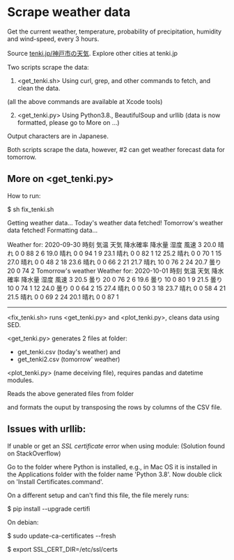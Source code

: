 # Scrape weather data

Get the current weather, temperature, probability of precipitation, humidity and wind-speed, every 3 hours.

Source [tenki.jp/神戸市の天気](https://tenki.jp/forecast/6/31/6310/28100/3hours.html). Explore other cities at tenki.jp

Two scripts scrape the data:

1. <get_tenki.sh> Using curl, grep, and other commands to fetch, and clean the data.

  (all the above commands are available at Xcode tools)
  
2. <get_tenki.py> Using Python3.8., BeautifulSoup and urllib (data is now formatted, please go to More on ...)

Output characters are in Japanese.

Both scripts scrape the data, however, #2 can get weather forecast data for tomorrow.

## More on <get_tenki.py>

How to run:

$ sh fix_tenki.sh

Getting weather data...
Today's weather data fetched!
Tomorrow's weather data fetched!
Formatting data...

Weather for: 2020-09-30
時刻    気温  天気 降水確率 降水量  湿度 風速
3   20.0  晴れ    0   0  88  2
6   19.0  晴れ    0   0  94  1
9   23.1  晴れ    0   0  82  1
12  25.2  晴れ    0   0  70  1
15  27.0  晴れ    0   0  48  2
18  23.6  晴れ    0   0  66  2
21  21.7  晴れ   10   0  76  2
24  20.7  曇り   20   0  74  2
Tomorrow's weather
Weather for: 2020-10-01
時刻    気温  天気 降水確率 降水量  湿度 風速
3   20.5  曇り   20   0  76  2
6   19.6  曇り   10   0  80  1
9   21.5  曇り   10   0  74  1
12  24.0  曇り    0   0  64  2
15  27.4  晴れ    0   0  50  3
18  23.7  晴れ    0   0  58  4
21  21.5  晴れ    0   0  69  2
24  20.1  晴れ    0   0  87  1

---------------------------------------------------
<fix_tenki.sh> runs <get_tenki.py> and <plot_tenki.py>, cleans data using SED.

<get_tenki.py> generates 2 files at <data> folder: 

- get_tenki.csv (today's weather) and 
- get_tenki2.csv (tomorrow' weather)

<plot_tenki.py> (name deceiving file), requires pandas and datetime modules.

Reads the above generated files from <data> folder

and formats the ouput by transposing the rows by columns of the CSV file.

## Issues with urllib:

If unable or get an *SSL certificate* error when using <urllib> module:
(Solution found on StackOverflow)

Go to the folder where Python is installed, e.g., in Mac OS it is installed in the Applications folder with the folder name 'Python 3.8'. Now double click on 'Install Certificates.command'. 
  
On a different setup and can't find this file, the file merely runs:

$ pip install --upgrade certifi

On debian:

$ sudo update-ca-certificates --fresh

$ export SSL_CERT_DIR=/etc/ssl/certs
